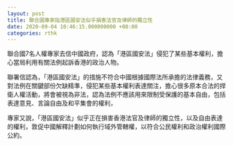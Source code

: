 ```yaml
---
layout: post
title: 聯合國專家指港區國安法似乎損害法官及律師的獨立性
date: 2020-09-04 10:46:15.000000000 +08:00
categories: rthk
---
```


聯合國7名人權專家去信中國政府，認為「港區國安法」侵犯了某些基本權利，擔心當局利用有關法例起訴香港的政治人物。

聯署信認為，「港區國安法」的措施不符合中國根據國際法所承擔的法律義務，又對法例在關鍵部份欠缺精準，侵犯某些基本權利表達關注，擔心很多原本合法的捍衛人權活動，將會被視為非法，認為法例不應該用來限制受保護的基本自由，包括表達意見、言論自由及和平集會的權利，

專家又說，「港區國安法」似乎正在損害香港法官及律師的獨立性，以及自由表達的權利，敦促中國解釋計劃如何執行域外管轄權，以符合公民權利和政治權利國際公約。
